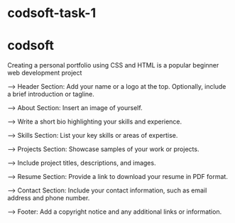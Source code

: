 # codsoft-task-1

# codsoft

 Creating a personal portfolio using CSS and HTML is a popular beginner web development project

--> Header Section: Add your name or a logo at the top. Optionally, include a brief introduction or tagline.

--> About Section: Insert an image of yourself.

--> Write a short bio highlighting your skills and experience.

--> Skills Section: List your key skills or areas of expertise.

--> Projects Section: Showcase samples of your work or projects.

--> Include project titles, descriptions, and images.

--> Resume Section: Provide a link to download your resume in PDF format.

--> Contact Section: Include your contact information, such as email address and phone number.

--> Footer: Add a copyright notice and any additional links or information.
